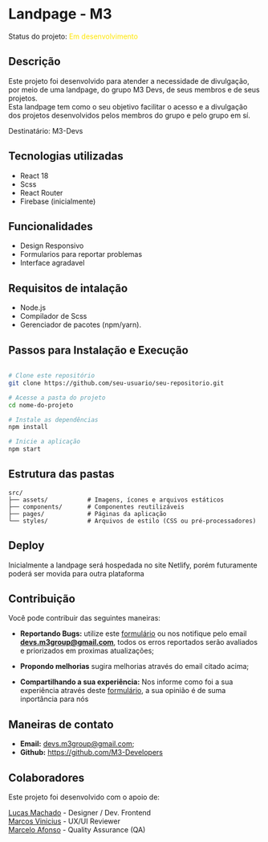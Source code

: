 # Landpage - M3

Status do projeto: <span style="color: rgb(255, 230, 0)">Em desenvolvimento</span>

## Descrição

Este projeto foi desenvolvido para atender a necessidade de divulgação, por meio de uma landpage, do grupo M3 Devs, de seus membros e de seus projetos. <br/>
Esta landpage tem como o seu objetivo facilitar o acesso e a divulgação dos projetos desenvolvidos pelos membros do grupo e pelo grupo em sí.

Destinatário: M3-Devs

<!-- Link para a landpage:  -->

## Tecnologias utilizadas

- React 18
- Scss
- React Router
- Firebase (inicialmente)

## Funcionalidades

- Design Responsivo
- Formularios para reportar problemas
- Interface agradavel

## Requisitos de intalação

- Node.js
- Compilador de Scss
- Gerenciador de pacotes (npm/yarn).

## Passos para Instalação e Execução

```bash

# Clone este repositório
git clone https://github.com/seu-usuario/seu-repositorio.git

# Acesse a pasta do projeto
cd nome-do-projeto

# Instale as dependências
npm install

# Inicie a aplicação
npm start
```

## Estrutura das pastas

```plaintext
src/
├── assets/           # Imagens, ícones e arquivos estáticos
├── components/       # Componentes reutilizáveis
├── pages/            # Páginas da aplicação
└── styles/           # Arquivos de estilo (CSS ou pré-processadores)
```

## Deploy

Inicialmente a landpage será hospedada no site Netlify, porém futuramente poderá ser movida para outra plataforma

## Contribuição

Você pode contribuir das seguintes maneiras:
- **Reportando Bugs:** utilize este [formulário]() ou nos notifique pelo email **devs.m3group@gmail.com**, todos os erros reportados serão avaliados e priorizados em proximas atualizações;

- **Propondo melhorias** sugira melhorias através do email citado acima;

- **Compartilhando a sua experiência:** Nos informe como foi a sua experiência através deste [formulário](), a sua opinião é de suma inportância para nós


## Maneiras de contato

- **Email:** devs.m3group@gmail.com;
- **Github:** https://github.com/M3-Developers

## Colaboradores

Este projeto foi desenvolvido com o apoio de:

[Lucas Machado](https://github.com/Dev-Machado05) - Designer / Dev. Frontend <br/>
[Marcos Vinicius]() - UX/UI Reviewer<br/> 
[Marcelo Afonso]() - Quality Assurance (QA)